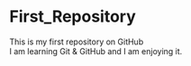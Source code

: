 # First_Repository
 This is my first repository on GitHub
<br>
I am learning Git & GitHub and I am enjoying it.